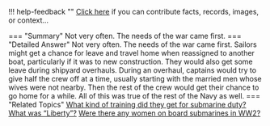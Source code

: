 !!! help-feedback ""
    <a href="/feedback/" data-feedback-link>Click here</a>
    if you can contribute facts, records, images, or context…

<a id="summary"></a>
=== "Summary"
    Not very often. The needs of the war came first.
=== "Detailed Answer"
    Not very often. The needs of the war came first. Sailors might get a chance for leave and travel home when reassigned to another boat, particularly if it was to new construction. They would also get some leave during shipyard overhauls. During an overhaul, captains would try to give half the crew off at a time, usually starting with the married men whose wives were not nearby. Then the rest of the crew would get their chance to go home for a while.
    All of this was true of the rest of the Navy as well.
=== "Related Topics"
    [What kind of training did they get for submarine duty?](what-kind-of-training-did-they-get-for-submarine-duty.md#summary)
    [What was “Liberty”?](what-was-liberty.md#summary)
    [Were there any women on board submarines in WW2?](were-there-any-women-on-board-submarines-in-ww2.md#summary)
